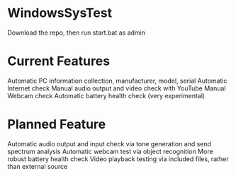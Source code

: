 # WindowsSysTest

Download the repo, then run start.bat as admin

# Current Features

Automatic PC information collection, manufacturer, model, serial
Automatic Internet check
Manual audio output and video check with YouTube
Manual Webcam check
Automatic battery health check (very experimental)

# Planned Feature
Automatic audio output and input check via tone generation and send spectrum analysis
Automatic webcam test via object recognition 
More robust battery health check
Video playback testing via included files, rather than external source
